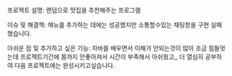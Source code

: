 프로젝트 설명: 랜덤으로 맛집을 추천해주는 프로그램

이슈 및 해결책: 메뉴를 추가하는 데에는 성공했지만
소통할수있는 채팅창을 구현 실패했습니다.

아쉬운 점 및 추가하고 싶은 기능: 자바를 배우면서 이해가 안되는것이 많아 조금 힘들엇는데 프로젝트기간에 몸까지 안좋아져서 시간이 부족해서 아쉬웠고,,
더 열심히 공부하여 다음 프로젝트에는 완성시키고싶습니다.
